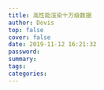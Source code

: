 ```yaml
---
title: 高性能渲染十万级数据
author: Dovis
top: false
cover: false
date: 2019-11-12 16:21:32
password:
summary:
tags:
categories:
---
```

